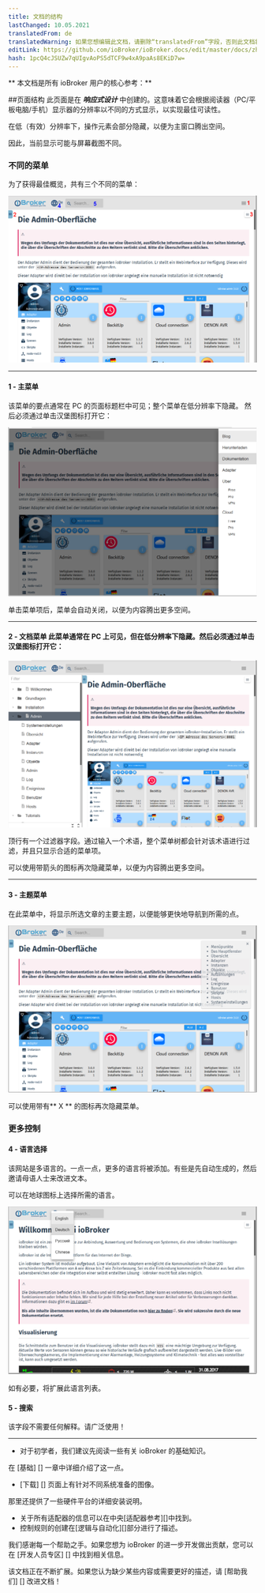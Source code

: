 ```yaml
---
title: 文档的结构
lastChanged: 10.05.2021
translatedFrom: de
translatedWarning: 如果您想编辑此文档，请删除“translatedFrom”字段，否则此文档将再次自动翻译
editLink: https://github.com/ioBroker/ioBroker.docs/edit/master/docs/zh-cn/intro/README.md
hash: 1pcQ4cJSUZw7qUIgvAoPS5dTCF9w4xA9paAs8EKiD7w=
---
```

** 本文档是所有 ioBroker 用户的核心参考：**

##页面结构
此页面是在 ***响应式设计*** 中创建的。这意味着它会根据阅读器（PC/平板电脑/手机）显示器的分辨率以不同的方式显示，以实现最佳可读性。

在低（有效）分辨率下，操作元素会部分隐藏，以便为主窗口腾出空间。

因此，当前显示可能与屏幕截图不同。

### 不同的菜单
为了获得最佳概览，共有三个不同的菜单：

![侧边菜单](../../de/intro/media/Seite_numbers.png)

---

#### 1 - 主菜单
该菜单的要点通常在 PC 的页面标题栏中可见；整个菜单在低分辨率下隐藏。
然后必须通过单击汉堡图标打开它：

![页面菜单](../../de/intro/media/Hauptmenu.png)

单击菜单项后，菜单会自动关闭，以便为内容腾出更多空间。

---

#### 2 - 文档菜单 此菜单通常在 PC 上可见，但在低分辨率下隐藏。然后必须通过单击汉堡图标打开它：
![文档菜单](../../de/intro/media/Dokumenu.png)

顶行有一个过滤器字段。通过输入一个术语，整个菜单树都会针对该术语进行过滤，并且只显示合适的菜单项。

可以使用带箭头的图标再次隐藏菜单，以便为内容腾出更多空间。

---

#### 3 - 主题菜单
在此菜单中，将显示所选文章的主要主题，以便能够更快地导航到所需的点。

![主题菜单](../../de/intro/media/Themenmenu.png)

可以使用带有** X ** 的图标再次隐藏菜单。

### 更多控制
#### 4 - 语言选择
该网站是多语言的。一点一点，更多的语言将被添加。有些是先自动生成的，然后邀请母语人士来改进文本。

可以在地球图标上选择所需的语言。

![语言选择](../../de/intro/media/Languages.png)

如有必要，将扩展此语言列表。

#### 5 - 搜索
该字段不需要任何解释。请广泛使用！

---

* 对于初学者，我们建议先阅读一些有关 ioBroker 的基础知识。

在 [基础] [] 一章中详细介绍了这一点。

* [下载] [] 页面上有针对不同系统准备的图像。

那里还提供了一些硬件平台的详细安装说明。

* 关于所有适配器的信息可以在中央[适配器参考][]中找到。
* 控制规则的创建在[逻辑与自动化][]部分进行了描述。

我们感谢每一个帮助之手。如果您想为 ioBroker 的进一步开发做出贡献，您可以在 [开发人员专区] [] 中找到相关信息。

该文档正在不断扩展。如果您认为缺少某些内容或需要更好的描述，请 [帮助我们] [] 改进文档！

[Grundlagen]: https://www.iobroker.net/#de/documentation/basics/README.md

[Download]: https://www.iobroker.net/#de/download

[Adapter-Referenz]: https://www.iobroker.net/#de/adapters

[Logik & Automatisierung]: https://www.iobroker.net/#de/documentation/logic/examples.md

[Developer Bereich]: https://www.iobroker.net/#de/documentation/dev/adapterdev.md

[helfen Sie uns dabei]: https://forum.iobroker.net/viewtopic.php?f=8&t=16933